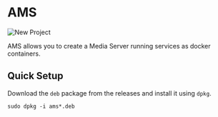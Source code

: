 # AMS


![New Project](https://user-images.githubusercontent.com/93074700/191500641-70210a97-bc0a-4a6e-b1e6-f2d9deeb28d0.png)

AMS allows you to create a Media Server running services as docker containers.

## Quick Setup

Download the `deb` package from the releases and install it using `dpkg`.
```
sudo dpkg -i ams*.deb
```
